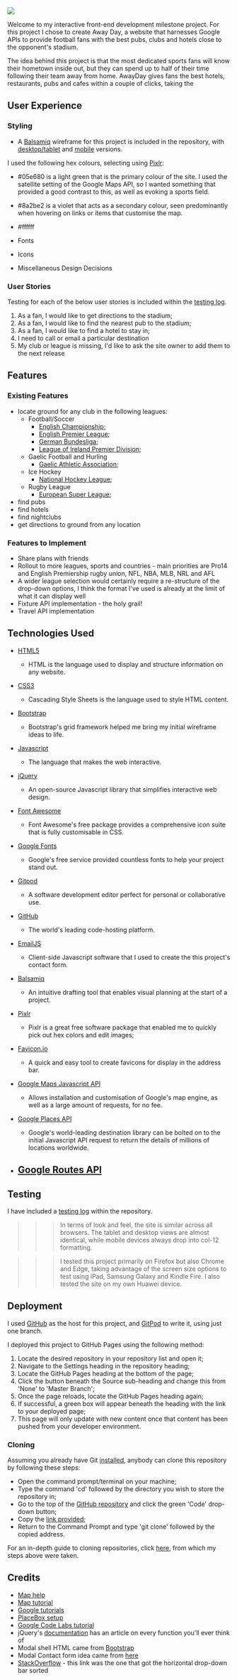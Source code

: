 <img src="images/site/namebar.PNG">

Welcome to my interactive front-end development milestone project. For this project I chose to create Away Day, a website that harnesses Google APIs to provide football fans with the best pubs, clubs and hotels close to the opponent's stadium.

The idea behind this project is that the most dedicated sports fans will know their hometown inside out, but they can spend up to half of their time following their team away from home. AwayDay gives fans the best hotels, restaurants, pubs and cafes within a couple of clicks, taking the 

## User Experience

### Styling

- A [Balsamiq](https://www.balsamiq.com/) wireframe for this project is included in the repository, with [desktop/tablet](wireframes/ADdesktab.pdf) and [mobile](wireframes/ADmobile.pdf) versions.

I used the following hex colours, selecting using [Pixlr](https://www.pixlr.com/):

 - #05e680 is a light green that is the primary colour of the site. I used the satellite setting of the Google Maps API, so I wanted something that provided a good contrast to this, as well as evoking a sports field.
 - #8a2be2 is a violet that acts as a secondary colour, seen predominantly when hovering on links or items that customise the map. 
 - #ffffff

- Fonts
- Icons
- Miscellaneous Design Decisions

### User Stories

Testing for each of the below user stories is included within the [testing log](TESTING.md).

1. As a fan, I would like to get directions to the stadium;
2. As a fan, I would like to find the nearest pub to the stadium;
3. As a fan, I would like to find a hotel to stay in;
4. I need to call or email a particular destination
5. My club or league is missing, I'd like to ask the site owner to add them to the next release


## Features

### Existing Features
- locate ground for any club in the following leagues:
    - Football/Soccer
        - [English Championship](https://www.efl.com/clubs-and-competitions/sky-bet-championship/);
        - [English Premier League](https://www.premierleague.com/);
        - [German Bundesliga](https://www.bundesliga.com/en/bundesliga);
        - [League of Ireland Premier Division](https://sseairtricityleague.ie/);
    - Gaelic Football and Hurling
        - [Gaelic Athletic Association](https://www.gaa.ie/);
    - Ice Hockey
        - [National Hockey League](https://www.nhl.com/);
    - Rugby League
        - [European Super League](https://superleague.co.uk/);
- find pubs
- find hotels
- find nightclubs
- get directions to ground from any location

### Features to Implement

- Share plans with friends
- Rollout to more leagues, sports and countries - main priorities are Pro14 and English Premiership rugby union, NFL, NBA, MLB, NRL and AFL
- A wider league selection would certainly require a re-structure of the drop-down options, I think the format I've used is already at the limit of what it can display well
- Fixture API implementation - the holy grail!
- Travel API implementation

## Technologies Used

- [HTML5](https://en.wikipedia.org/wiki/HTML5)
    - HTML is the language used to display and structure information on any website.

- [CSS3](https://en.wikipedia.org/wiki/CSS3)
    - Cascading Style Sheets is the language used to style HTML content.

- [Bootstrap](https://getbootstrap.com/)
    - Bootstrap's grid framework helped me bring my initial wireframe ideas to life.

- [Javascript](https://www.javascript.com/)
    - The language that makes the web interactive.

- [jQuery](https://jquery.com/)
    - An open-source Javascript library that simplifies interactive web design.

- [Font Awesome](https://fontawesome.com/)
    - Font Awesome's free package provides a comprehensive icon suite that is fully customisable in CSS.
    
- [Google Fonts](https://fonts.google.com/)
    - Google's free service provided countless fonts to help your project stand out.

- [Gitpod](https://www.gitpod.io/)
    - A software development editor perfect for personal or collaborative use.

- [GitHub](https://www.github.com/)
    - The world's leading code-hosting platform.

- [EmailJS](https://www.emailjs.com/)
    - Client-side Javascript software that I used to create the this project's contact form.

- [Balsamiq](https://www.balsamiq.com/)
    - An intuitive drafting tool that enables visual planning at the start of a project.

- [Pixlr](https://www.pixlr.com/)
    - Pixlr is a great free software package that enabled me to quickly pick out hex colors and edit images;

- [Favicon.io](https://favicon.io/)
    - A quick and easy tool to create favicons for display in the address bar.

- [Google Maps Javascript API](https://developers.google.com/maps/documentation/javascript/overview)
    - Allows installation and customisation of Google's map engine, as well as a large amount of requests, for no fee.

- [Google Places API](https://developers.google.com/places/web-service/overview/)
    - Google's world-leading destination library can be bolted on to the initial Javascript API request to return the details of millions of locations worldwide.

- [Google Routes API](https://cloud.google.com/maps-platform/routes)
    - 


## Testing

I have included a [testing log](TESTING.md) within the repository.

>>> In terms of look and feel, the site is similar across all browsers. The tablet and desktop views are almost identical, while mobile devices always drop into col-12 formatting.

>>> I tested this project primarily on Firefox but also Chrome and Edge, taking advantage of the screen size options to test using iPad, Samsung Galaxy and Kindle Fire. I also tested the site on my own Huawei device.

## Deployment

I used [GitHub](https://www.github.com/) as the host for this project, and [GitPod](https://www.gitpod.io/) to write it, using just one branch.

I deployed this project to GitHub Pages using the following method:

1. Locate the desired repository in your repository list and open it;
2. Navigate to the Settings heading in the repository heading;
3. Locate the GitHub Pages heading at the bottom of the page;
4. Click the button beneath the Source sub-heading and change this from 'None' to 'Master Branch';
5. Once the page reloads, locate the GitHub Pages heading again;
6. If successful, a green box will appear beneath the heading with the link to your deployed page;
7. This page will only update with new content once that content has been pushed from your developer environment.

### Cloning

Assuming you already have Git [installed](https://git-scm.com/download/), anybody can clone this repository by following these steps:

- Open the command prompt/terminal on your machine;
- Type the command 'cd' followed by the directory you wish to store the repository in;
- Go to the top of the [GitHub repository](https://github.com/kiehozero/away-day/) and click the green 'Code' drop-down button;
- Copy the [link provided](https://github.com/kiehozero/away-day.git);
- Return to the Command Prompt and type 'git clone' followed by the copied address.

For an in-depth guide to cloning repositories, click [here](https://www.howtogeek.com/451360/how-to-clone-a-github-repository/), from which my steps above were taken.

## Credits
- [Map help](https://www.sitepoint.com/google-maps-javascript-api-the-right-way/)
- [Map tutorial](https://www.youtube.com/playlist?list=PLgGbWId6zgaXFR4SW_3qJ55cxmEqRNIzx)
- [Google tutorials](https://developers.google.com/maps/documentation)
- [PlaceBox setup](https://developers.google.com/maps/documentation/javascript/examples/places-searchbox?hl=ja)
- [Google Code Labs tutorial](https://codelabs.developers.google.com/codelabs/google-maps-nearby-search-js/#0)
- jQuery's [documentation](https://api.jquery.com/) has an article on every function you'll ever think of
- Modal shell HTML came from [Bootstrap](https://getbootstrap.com/docs/4.0/components/modal/)
- Modal Contact form idea came from [here](https://tutorialdeep.com/knowhow/open-bootstrap-modal-on-button-click-jquery/)
- [StackOverflow](https://stackoverflow.com/questions/18616040/bootstrap-horizontal-drop-down) - this link was the one that got the horizontal drop-down bar sorted